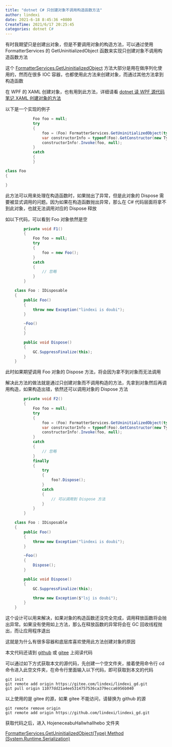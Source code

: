 ```yaml
---
title: "dotnet C# 只创建对象不调用构造函数方法"
author: lindexi
date: 2021-6-18 8:45:36 +0800
CreateTime: 2021/6/17 20:25:45
categories: dotnet C#
---
```


有时我期望只是创建出对象，但是不要调用对象的构造方法，可以通过使用 FormatterServices 的 GetUninitializedObject 函数来实现只创建对象不调用构造函数方法

<!--more-->


<!-- CreateTime:2021/6/17 20:25:45 -->

<!-- 发布 -->

这个 [FormatterServices.GetUninitializedObject](https://docs.microsoft.com/en-us/dotnet/api/system.runtime.serialization.formatterservices.getuninitializedobject?WT.mc_id=WD-MVP-5003260) 方法大部分是用在做序列化使用的，然而在很多 IOC 容器，也都使用此方法来创建对象，而通过其他方法拿到构造函数

在 WPF 的 XAML 创建对象，也有用到此方法，详细请看 [dotnet 读 WPF 源代码笔记 XAML 创建对象的方法](https://blog.lindexi.com/post/dotnet-%E8%AF%BB-WPF-%E6%BA%90%E4%BB%A3%E7%A0%81%E7%AC%94%E8%AE%B0-XAML-%E5%88%9B%E5%BB%BA%E5%AF%B9%E8%B1%A1%E7%9A%84%E6%96%B9%E6%B3%95.html )

以下是一个实现的例子

```csharp
            Foo foo = null;
            try
            {
                foo = (Foo) FormatterServices.GetUninitializedObject(typeof(Foo));
                var constructorInfo = typeof(Foo).GetConstructor(new Type[0]);
                constructorInfo!.Invoke(foo, null);
            }
            catch
            {
            }

class Foo
{

}
```

此方法可以用来处理在构造函数时，如果抛出了异常，但是此对象的 Dispose 需要被显式调用的问题。因为如果在构造函数抛出异常，那么在 C# 代码层面将拿不到此对象，也就无法调用对应的 Dispose 释放

如以下代码，可以看到 Foo 对象依然是空

```csharp
        private void F1()
        {
            Foo foo = null;
            try
            {
                foo = new Foo();
            }
            catch
            {
                // 忽略
            }
        }

    class Foo : IDisposable
    {
        public Foo()
        {
            throw new Exception("lindexi is doubi");
        }

        ~Foo()
        {
        }

        public void Dispose()
        {
            GC.SuppressFinalize(this);
        }
    }
```

此时如果期望调用 Foo 对象的 Dispose 方法，将会因为拿不到对象而无法调用

解决此方法的做法就是通过只创建对象而不调用构造的方法，先拿到对象然后再调用构造，如果构造出错，依然还可以调用对象的 Dispose 方法

```csharp
        private void F2()
        {
            Foo foo = null;
            try
            {
                foo = (Foo) FormatterServices.GetUninitializedObject(typeof(Foo));
                var constructorInfo = typeof(Foo).GetConstructor(new Type[0]);
                constructorInfo!.Invoke(foo, null);
            }
            catch
            {
                // 忽略
            }
            finally
            {
                try
                {
                    foo?.Dispose();
                }
                catch
                {
                    // 可以调用到 Dispose 方法
                }
            }
        }

    class Foo : IDisposable
    {
        public Foo()
        {
            throw new Exception("lindexi is doubi");
        }

        ~Foo()
        {
            Dispose();
        }

        public void Dispose()
        {
            GC.SuppressFinalize(this);

            throw new Exception($"lsj is doubi");
        }
    }
```

这个设计可以用来解决，如果对象的构造函数还没完全完成，调用释放函数将会抛出异常。如果没有使用如上方法，那么在释放函数的异常将会在 GC 回收线程抛出，而让应用程序退出

这就是为什么有很多容器和底层库喜欢使用此方法创建对象的原因

本文代码还请到 [github](https://github.com/lindexi/lindexi_gd/tree/11077dd21a4ee5314757536ca379ecca6956b040/HojeneceabuHallwhallhebo) 或 [gitee](https://gitee.com/lindexi/lindexi_gd/tree/11077dd21a4ee5314757536ca379ecca6956b040/HojeneceabuHallwhallhebo) 上阅读代码

可以通过如下方式获取本文的源代码，先创建一个空文件夹，接着使用命令行 cd 命令进入此空文件夹，在命令行里面输入以下代码，即可获取到本文的代码

```
git init
git remote add origin https://gitee.com/lindexi/lindexi_gd.git
git pull origin 11077dd21a4ee5314757536ca379ecca6956b040
```

以上使用的是 gitee 的源，如果 gitee 不能访问，请替换为 github 的源

```
git remote remove origin
git remote add origin https://github.com/lindexi/lindexi_gd.git
```

获取代码之后，进入 HojeneceabuHallwhallhebo 文件夹

[FormatterServices.GetUninitializedObject(Type) Method (System.Runtime.Serialization)](https://docs.microsoft.com/en-us/dotnet/api/system.runtime.serialization.formatterservices.getuninitializedobject?WT.mc_id=WD-MVP-5003260)

